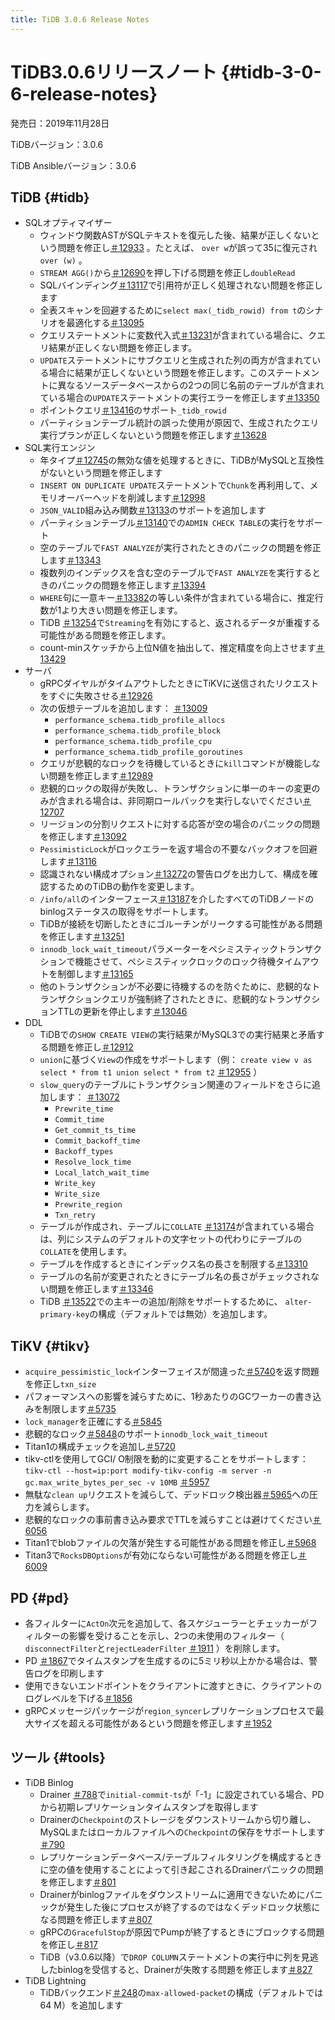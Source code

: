 ```yaml
---
title: TiDB 3.0.6 Release Notes
---
```


# TiDB3.0.6リリースノート {#tidb-3-0-6-release-notes}

発売日：2019年11月28日

TiDBバージョン：3.0.6

TiDB Ansibleバージョン：3.0.6

## TiDB {#tidb}

-   SQLオプティマイザー
    -   ウィンドウ関数ASTがSQLテキストを復元した後、結果が正しくないという問題を修正し[＃12933](https://github.com/pingcap/tidb/pull/12933) 。たとえば、 `over w`が誤って35に復元され`over (w)` 。
    -   `STREAM AGG()`から[＃12690](https://github.com/pingcap/tidb/pull/12690)を押し下げる問題を修正し`doubleRead`
    -   SQLバインディング[＃13117](https://github.com/pingcap/tidb/pull/13117)で引用符が正しく処理されない問題を修正します
    -   全表スキャンを回避するために`select max(_tidb_rowid) from t`のシナリオを最適化する[＃13095](https://github.com/pingcap/tidb/pull/13095)
    -   クエリステートメントに変数代入式[＃13231](https://github.com/pingcap/tidb/pull/13231)が含まれている場合に、クエリ結果が正しくない問題を修正します。
    -   `UPDATE`ステートメントにサブクエリと生成された列の両方が含まれている場合に結果が正しくないという問題を修正します。このステートメントに異なるソースデータベースからの2つの同じ名前のテーブルが含まれている場合の`UPDATE`ステートメントの実行エラーを修正します[＃13350](https://github.com/pingcap/tidb/pull/13350)
    -   ポイントクエリ[＃13416](https://github.com/pingcap/tidb/pull/13416)のサポート`_tidb_rowid`
    -   パーティションテーブル統計の誤った使用が原因で、生成されたクエリ実行プランが正しくないという問題を修正します[＃13628](https://github.com/pingcap/tidb/pull/13628)
-   SQL実行エンジン
    -   年タイプ[＃12745](https://github.com/pingcap/tidb/pull/12745)の無効な値を処理するときに、TiDBがMySQLと互換性がないという問題を修正します
    -   `INSERT ON DUPLICATE UPDATE`ステートメントで`Chunk`を再利用して、メモリオーバーヘッドを削減します[＃12998](https://github.com/pingcap/tidb/pull/12998)
    -   `JSON_VALID`組み込み関数[＃13133](https://github.com/pingcap/tidb/pull/13133)のサポートを追加します
    -   パーティションテーブル[＃13140](https://github.com/pingcap/tidb/pull/13140)での`ADMIN CHECK TABLE`の実行をサポート
    -   空のテーブルで`FAST ANALYZE`が実行されたときのパニックの問題を修正します[＃13343](https://github.com/pingcap/tidb/pull/13343)
    -   複数列のインデックスを含む空のテーブルで`FAST ANALYZE`を実行するときのパニックの問題を修正します[＃13394](https://github.com/pingcap/tidb/pull/13394)
    -   `WHERE`句に一意キー[＃13382](https://github.com/pingcap/tidb/pull/13382)の等しい条件が含まれている場合に、推定行数が1より大きい問題を修正します。
    -   TiDB [＃13254](https://github.com/pingcap/tidb/pull/13254)で`Streaming`を有効にすると、返されるデータが重複する可能性がある問題を修正します。
    -   count-minスケッチから上位N値を抽出して、推定精度を向上させます[＃13429](https://github.com/pingcap/tidb/pull/13429)
-   サーバ
    -   gRPCダイヤルがタイムアウトしたときにTiKVに送信されたリクエストをすぐに失敗させる[＃12926](https://github.com/pingcap/tidb/pull/12926)
    -   次の仮想テーブルを追加します： [＃13009](https://github.com/pingcap/tidb/pull/13009)
        -   `performance_schema.tidb_profile_allocs`
        -   `performance_schema.tidb_profile_block`
        -   `performance_schema.tidb_profile_cpu`
        -   `performance_schema.tidb_profile_goroutines`
    -   クエリが悲観的なロックを待機しているときに`kill`コマンドが機能しない問題を修正します[＃12989](https://github.com/pingcap/tidb/pull/12989)
    -   悲観的ロックの取得が失敗し、トランザクションに単一のキーの変更のみが含まれる場合は、非同期ロールバックを実行しないでください[＃12707](https://github.com/pingcap/tidb/pull/12707)
    -   リージョンの分割リクエストに対する応答が空の場合のパニックの問題を修正します[＃13092](https://github.com/pingcap/tidb/pull/13092)
    -   `PessimisticLock`がロックエラーを返す場合の不要なバックオフを回避します[＃13116](https://github.com/pingcap/tidb/pull/13116)
    -   認識されない構成オプション[＃13272](https://github.com/pingcap/tidb/pull/13272)の警告ログを出力して、構成を確認するためのTiDBの動作を変更します。
    -   `/info/all`のインターフェース[＃13187](https://github.com/pingcap/tidb/pull/13187)を介したすべてのTiDBノードのbinlogステータスの取得をサポートします。
    -   TiDBが接続を切断したときにゴルーチンがリークする可能性がある問題を修正します[＃13251](https://github.com/pingcap/tidb/pull/13251)
    -   `innodb_lock_wait_timeout`パラメーターをペシミスティックトランザクションで機能させて、ペシミスティックロックのロック待機タイムアウトを制御します[＃13165](https://github.com/pingcap/tidb/pull/13165)
    -   他のトランザクションが不必要に待機するのを防ぐために、悲観的なトランザクションクエリが強制終了されたときに、悲観的なトランザクションTTLの更新を停止します[＃13046](https://github.com/pingcap/tidb/pull/13046)
-   DDL
    -   TiDBでの`SHOW CREATE VIEW`の実行結果がMySQL3での実行結果と矛盾する問題を修正し[＃12912](https://github.com/pingcap/tidb/pull/12912)
    -   `union`に基づく`View`の作成をサポートします（例： `create view v as select * from t1 union select * from t2` [＃12955](https://github.com/pingcap/tidb/pull/12955) ）
    -   `slow_query`のテーブルにトランザクション関連のフィールドをさらに追加します： [＃13072](https://github.com/pingcap/tidb/pull/13072)
        -   `Prewrite_time`
        -   `Commit_time`
        -   `Get_commit_ts_time`
        -   `Commit_backoff_time`
        -   `Backoff_types`
        -   `Resolve_lock_time`
        -   `Local_latch_wait_time`
        -   `Write_key`
        -   `Write_size`
        -   `Prewrite_region`
        -   `Txn_retry`
    -   テーブルが作成され、テーブルに`COLLATE` [＃13174](https://github.com/pingcap/tidb/pull/13174)が含まれている場合は、列にシステムのデフォルトの文字セットの代わりにテーブルの`COLLATE`を使用します。
    -   テーブルを作成するときにインデックス名の長さを制限する[＃13310](https://github.com/pingcap/tidb/pull/13310)
    -   テーブルの名前が変更されたときにテーブル名の長さがチェックされない問題を修正します[＃13346](https://github.com/pingcap/tidb/pull/13346)
    -   TiDB [＃13522](https://github.com/pingcap/tidb/pull/13522)での主キーの追加/削除をサポートするために、 `alter-primary-key`の構成（デフォルトでは無効）を追加します。

## TiKV {#tikv}

-   `acquire_pessimistic_lock`インターフェイスが間違った[＃5740](https://github.com/tikv/tikv/pull/5740)を返す問題を修正し`txn_size`
-   パフォーマンスへの影響を減らすために、1秒あたりのGCワーカーの書き込みを制限します[＃5735](https://github.com/tikv/tikv/pull/5735)
-   `lock_manager`を正確にする[＃5845](https://github.com/tikv/tikv/pull/5845)
-   悲観的なロック[＃5848](https://github.com/tikv/tikv/pull/5848)のサポート`innodb_lock_wait_timeout`
-   Titan1の構成チェックを追加し[＃5720](https://github.com/tikv/tikv/pull/5720)
-   tikv-ctlを使用してGCI/ O制限を動的に変更することをサポートします： `tikv-ctl --host=ip:port modify-tikv-config -m server -n gc.max_write_bytes_per_sec -v 10MB` [＃5957](https://github.com/tikv/tikv/pull/5957)
-   無駄な`clean up`リクエストを減らして、デッドロック検出器[＃5965](https://github.com/tikv/tikv/pull/5965)への圧力を減らします。
-   悲観的なロックの事前書き込み要求でTTLを減らすことは避けてください[＃6056](https://github.com/tikv/tikv/pull/6056)
-   Titan1でblobファイルの欠落が発生する可能性がある問題を修正し[＃5968](https://github.com/tikv/tikv/pull/5968)
-   Titan3で`RocksDBOptions`が有効にならない可能性がある問題を修正し[＃6009](https://github.com/tikv/tikv/pull/6009)

## PD {#pd}

-   各フィルターに`ActOn`次元を追加して、各スケジューラーとチェッカーがフィルターの影響を受けることを示し、2つの未使用のフィルター（ `disconnectFilter`と`rejectLeaderFilter` [＃1911](https://github.com/pingcap/pd/pull/1911) ）を削除します。
-   PD [＃1867](https://github.com/pingcap/pd/pull/1867)でタイムスタンプを生成するのに5ミリ秒以上かかる場合は、警告ログを印刷します
-   使用できないエンドポイントをクライアントに渡すときに、クライアントのログレベルを下げる[＃1856](https://github.com/pingcap/pd/pull/1856)
-   gRPCメッセージパッケージが`region_syncer`レプリケーションプロセスで最大サイズを超える可能性があるという問題を修正します[＃1952](https://github.com/pingcap/pd/pull/1952)

## ツール {#tools}

-   TiDB Binlog
    -   Drainer [＃788](https://github.com/pingcap/tidb-binlog/pull/788)で`initial-commit-ts`が「-1」に設定されている場合、PDから初期レプリケーションタイムスタンプを取得します
    -   Drainerの`Checkpoint`のストレージをダウンストリームから切り離し、MySQLまたはローカルファイルへの`Checkpoint`の保存をサポートします[＃790](https://github.com/pingcap/tidb-binlog/pull/790)
    -   レプリケーションデータベース/テーブルフィルタリングを構成するときに空の値を使用することによって引き起こされるDrainerパニックの問題を修正します[＃801](https://github.com/pingcap/tidb-binlog/pull/801)
    -   Drainerがbinlogファイルをダウンストリームに適用できないためにパニックが発生した後にプロセスが終了するのではなくデッドロック状態になる問題を修正します[＃807](https://github.com/pingcap/tidb-binlog/pull/807)
    -   gRPCの`GracefulStop`が原因でPumpが終了するときにブロックする問題を修正し[＃817](https://github.com/pingcap/tidb-binlog/pull/817)
    -   TiDB（v3.0.6以降）で`DROP COLUMN`ステートメントの実行中に列を見逃したbinlogを受信すると、Drainerが失敗する問題を修正します[＃827](https://github.com/pingcap/tidb-binlog/pull/827)
-   TiDB Lightning
    -   TiDBバックエンド[＃248](https://github.com/pingcap/tidb-lightning/pull/248)の`max-allowed-packet`の構成（デフォルトでは64 M）を追加します
